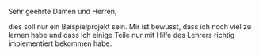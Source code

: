 Sehr geehrte Damen und Herren,

dies soll nur ein Beispielprojekt sein. Mir ist bewusst, dass ich noch viel zu lernen habe 
und dass ich einige Teile nur mit Hilfe des Lehrers richtig implementiert bekommen habe.
